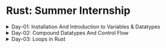 # Rust: Summer Internship
<details>
<summary>Day-01: Installation And Introduction to Variables & Datatypes</summary>

## Installation

### For macOS
To install Rust on macOS, use the following command:
```sh
curl -proto '=https' --tlsv1.2 -sSf https://sh.rustup.rs |sh
```
```sh
source $HOME/.cargo/env
```

### For Windows
Download and install Rust from the official website:
[Rust Installation for Windows](https://www.rust-lang.org/tools/install)

## Verifying Installation
To verify the installation, run:
```sh
rustc --version
```

## Creating a New Project

### To create a project in the same folder:
```sh
cargo init
```

### To create a completely new project:
```sh
cargo new demo-project
```

## Unique Features of Rust

- **Memory Safety**
- **Ownership and Borrowing**
- **Concurrency**
- **Pattern Matching**
- **Cargo**

## Advantages Over Other Languages

- Rust guarantees memory safety without a garbage collector, reducing the risk of crashes and security vulnerabilities.
- Rust's performance is comparable to C and C++, making it suitable for high-performance applications.
- Rust's unique approach to concurrency helps avoid data races, which are common in languages like C++ and Java.
- Rust has a strong and growing community with a rich ecosystem of libraries and tools, making it easier to find support and resources.
- Rust's compiler and tools like Cargo provide excellent support for development, testing, and deployment, enhancing productivity.

## Variables

- Declare variables using `let`.
- By default, variables are immutable.
- Declare mutable variables by adding `mut` before the variable names.
- Constants are similar to immutable variables; they are bound to a name and are not allowed to change.
- Declare constants with `const`.

### Example:
```rust
let x = 5;
let mut y = 10;
const MAX_POINTS: u32 = 100_000;
```

## Shadowing

- Reassign a value to a variable.
- Shadowing is different from making a variable `mut`, as it allows reassignment without `let`.
- Shadowing also allows changing the type of a variable, which is not possible with `mut`.

### Example:
```rust
let x = 5;
let x = x + 1;
let x = "shadowed";
```

## Data Types

Rust is a statically typed language, meaning the types of all variables are known and checked at compile time.

### Integer Types
- Signed integers: `i8`, `i16`, `i32`, `i64`, `i128`, `isize` (represent both positive and negative numbers)
  - Example: `i8` has a range from -128 to 127
- Unsigned integers: `u8`, `u16`, `u32`, `u64`, `u128`, `usize` (represent only non-negative numbers)
  - Example: `u8` has a range from 0 to 255

### Boolean Type
```rust
fn main() {
    let t = true;
    let f: bool = false; // with explicit type annotation
}
```

### Character Type
```rust
fn main() {
    let c = 'z';
    let z: char = 'ℤ'; // with explicit type annotation
}
```


</details>
<details>
<summary>Day-02: Compound Datatypes And Control Flow</summary>

## Tuple

### Declaration
```rust
let tup: (i32, f64, u8) = (500, 6.4, 1);
```

### Accessing Tuple
```rust
tup.0 
tup.1
```

- Tuples have a fixed length and cannot grow or shrink.

### Destructuring a Tuple
```rust
let tup = (500, 6.4, 1);
let (x, y, z) = tup;
```

### Unit
- The tuple without any values has a special name, unit. This value and its corresponding type are both written `()` and represent an empty value or an empty return type.

### Memory Allocation
- Tuples are allocated on the stack, not on the heap.

## Array

### Properties
- Unlike a tuple, every element of an array must have the same type.
- Arrays have a fixed length.

### Declaration
```rust
let a = [1, 2, 3, 4, 5];
let a: [i32; 5] = [1, 2, 3, 4, 5];
let a = [3; 5]; // To declare an array with the same elements.
```

### Accessing Arrays
```rust
let a = [1, 2, 3, 4, 5];
let first = a[0];
let second = a[1];
```

### Memory Allocation
- Arrays are allocated on the stack.

### Invalid Accessing of Array
```rust
let a = [1, 2, 3, 4, 5];
let first = a[5]; // Error: Index out of bounds
```
### Array vs Tuple

| Feature                  | Array                                                  | Tuple                                                     |
|--------------------------|--------------------------------------------------------|-----------------------------------------------------------|
| Element Types            | All elements must have the same type                   | Elements can have different types                         |
| Length                   | Fixed length                                           | Fixed length                                              |
| Declaration              | `let a = [1, 2, 3, 4, 5];`                             | `let tup: (i32, f64, u8) = (500, 6.4, 1);`                |
| Type Annotation          | `let a: [i32; 5] = [1, 2, 3, 4, 5];`                   | `let tup: (i32, f64, u8) = (500, 6.4, 1);`                |
| Accessing Elements       | `a[0]`, `a[1]`                                         | `tup.0`, `tup.1`                                          |
| Destructuring            | Not applicable                                         | `let (x, y, z) = tup;`                                    |
| Memory Allocation        | Allocated on stack                                     | Allocated on stack                                        |
| Invalid Access           | Causes a runtime panic (e.g., `a[5]` for an array of 5)| Causes a compile-time error if the tuple index is invalid |
| Use Case                 | Homogeneous collections                                | Heterogeneous collections                                 |
| Empty Representation     | Not applicable                                         | `()` (unit type) 

# Control Flow

## If Expression
```rust
fn main() {
    let number = 3;
    if number < 5 {
        println!("condition was true");
    } else {
        println!("condition was false");
    }
}
```

## Multiple Conditions with else if
```rust
fn main() {
    let number = 6;
    if number % 4 == 0 {
        println!("number is divisible by 4");
    } else if number % 3 == 0 {
        println!("number is divisible by 3");
    } else if number % 2 == 0 {
        println!("number is divisible by 2");
    } else {
        println!("number is not divisible by 4, 3, or 2");
    }
}
```

## Using if in let Statement
```rust
fn main() {
    let condition = true;
    let number = if condition { 5 } else { 6 };
    println!("The value of number is: {number}");
}
```
</details>

<details>
<summary>Day-03: Loops in Rust</summary>

## Rust Loop Examples
 
Rust has three kinds of loops:
- `loop`
- `for`
- `while`

## Loop

The `loop` keyword tells Rust to execute a block of code over and over again forever or until you explicitly tell it to stop.

```rust
fn main() {
    loop {
        println!("again!");
    }
}
```

Rust also provides a way to break out of a loop using the `break` keyword. You can place the `break` keyword within the loop to tell the program when to stop executing the loop.

You can use `continue` within a loop to skip over any remaining code in this iteration of the loop and go to the next iteration.

### Example of continue statement

```rust
fn main() {
    for i in 0..10 {
        if i % 2 == 0 {
            continue; // Skip even numbers
        }
        println!("Odd number: {}", i);
    }
}
```

**Output:**
```
Odd number: 1
Odd number: 3
Odd number: 5
Odd number: 7
Odd number: 9
```

### Example of break statement

```rust
fn main() {
    for i in 0..10 {
        if i == 5 {
            break; // Exit the loop when i is 5
        }
        println!("Number: {}", i);
    }
}
```

**Output:**
```
Number: 0
Number: 1
Number: 2
Number: 3
Number: 4
```

### Returning values from loop

```rust
fn main() {
    let mut counter = 0;
    let result = loop {
        counter += 1;
        if counter == 10 {
            break counter * 2;
        }
    };
    println!("The result is {result}");
}
```

**Output:**
```
The result is 20
```

### Loop labels to Disambiguate Between Multiple loops

```rust
fn main() {
    let mut count = 0;
    'counting_up: loop {
        println!("count = {count}");
        let mut remaining = 10;
        loop {
            println!("remaining = {remaining}");
            if remaining == 9 {
                break;
            }
            if count == 2 {
                break 'counting_up;
            }
            remaining -= 1;
        }
        count += 1;
    }
    println!("End count = {count}");
}
```

**Output:**
```
count = 0
remaining = 10
remaining = 9
count = 1
remaining = 10
remaining = 9
count = 2
remaining = 10
remaining = 9
End count = 2
```

## While

When the condition is true, the loop runs. When the condition ceases to be true, it breaks out of the loop.

```rust
fn main() {
    let mut number = 3;
    while number != 0 {
        println!("{number}!");
        number -= 1;
    }
    println!("LIFTOFF!!!");
}
```

**Output:**
```
3!
2!
1!
LIFTOFF!!!
```

This construct eliminates a lot of nesting that would be necessary if you used `loop`, `if`, `else`, and `break` and it’s clearer.

## For

We can use a `while` loop to print elements of an array, but if we update the array and forget to change the condition, it will panic at runtime. It’s also slow, because the compiler adds runtime code to perform the conditional check of whether the index is within the bounds of the array on every iteration through the loop.

```rust
fn main() {
    let a = [10, 20, 30, 40, 50];
    for element in a {
        println!("the value is: {element}");
    }
}
```

**Output:**
```
the value is: 10
the value is: 20
the value is: 30
the value is: 40
the value is: 50
```

### Print Elements in Reverse Order

```rust
fn main() {
    for number in (1..4).rev() {
        println!("{number}!");
    }
    println!("LIFTOFF!!!");
}
```

**Output:**
```
3!
2!
1!
LIFTOFF!!!
```
</details>